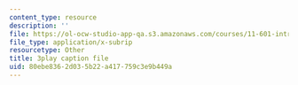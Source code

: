 ```yaml
---
content_type: resource
description: ''
file: https://ol-ocw-studio-app-qa.s3.amazonaws.com/courses/11-601-introduction-to-environmental-policy-and-planning-fall-2016/80ebe8362d035b22a417759c3e9b449a_alnDYYwAs74.vtt
file_type: application/x-subrip
resourcetype: Other
title: 3play caption file
uid: 80ebe836-2d03-5b22-a417-759c3e9b449a
---
```

